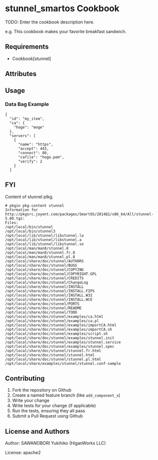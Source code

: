 stunnel_smartos Cookbook
========================
TODO: Enter the cookbook description here.

e.g.
This cookbook makes your favorite breakfast sandwich.

Requirements
------------

- Cookbook[stunnel]


Attributes
----------


Usage
-----


### Data Bag Example

```
{
  "id": "my_item",
  "ca": {
    "hoge": "moge"
  },
  "servers": [
    {
      "name": "https",
      "accept": 443,
      "connect": 80,
      "cafile": "hoge.pem",
      "verify": 2
    }
  ]
```

FYI
----

Content of stunnel plkg.

```
# pkgin pkg-content stunnel
Information for http://pkgsrc.joyent.com/packages/SmartOS/2014Q1/x86_64/All/stunnel-5.00.tgz:
Files:
/opt/local/bin/stunnel
/opt/local/bin/stunnel3
/opt/local/lib/stunnel/libstunnel.la
/opt/local/lib/stunnel/libstunnel.a
/opt/local/lib/stunnel/libstunnel.so
/opt/local/man/man8/stunnel.8
/opt/local/man/man8/stunnel.fr.8
/opt/local/man/man8/stunnel.pl.8
/opt/local/share/doc/stunnel/AUTHORS
/opt/local/share/doc/stunnel/BUGS
/opt/local/share/doc/stunnel/COPYING
/opt/local/share/doc/stunnel/COPYRIGHT.GPL
/opt/local/share/doc/stunnel/CREDITS
/opt/local/share/doc/stunnel/ChangeLog
/opt/local/share/doc/stunnel/INSTALL
/opt/local/share/doc/stunnel/INSTALL.FIPS
/opt/local/share/doc/stunnel/INSTALL.W32
/opt/local/share/doc/stunnel/INSTALL.WCE
/opt/local/share/doc/stunnel/PORTS
/opt/local/share/doc/stunnel/README
/opt/local/share/doc/stunnel/TODO
/opt/local/share/doc/stunnel/examples/ca.html
/opt/local/share/doc/stunnel/examples/ca.pl
/opt/local/share/doc/stunnel/examples/importCA.html
/opt/local/share/doc/stunnel/examples/importCA.sh
/opt/local/share/doc/stunnel/examples/script.sh
/opt/local/share/doc/stunnel/examples/stunnel.init
/opt/local/share/doc/stunnel/examples/stunnel.service
/opt/local/share/doc/stunnel/examples/stunnel.spec
/opt/local/share/doc/stunnel/stunnel.fr.html
/opt/local/share/doc/stunnel/stunnel.html
/opt/local/share/doc/stunnel/stunnel.pl.html
/opt/local/share/examples/stunnel/stunnel.conf-sample
```

Contributing
------------

1. Fork the repository on Github
2. Create a named feature branch (like `add_component_x`)
3. Write your change
4. Write tests for your change (if applicable)
5. Run the tests, ensuring they all pass
6. Submit a Pull Request using Github

License and Authors
-------------------

Author: SAWANOBORI Yukihiko (HiganWorks LLC)

License: apache2
